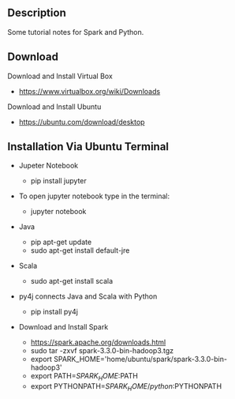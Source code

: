 
## Description ##
Some tutorial notes for Spark and Python.


## Download ##

Download and Install Virtual Box
  - https://www.virtualbox.org/wiki/Downloads

Download and Install Ubuntu
  - https://ubuntu.com/download/desktop

## Installation Via Ubuntu Terminal ##

- Jupeter Notebook
  - pip install jupyter
- To open jupyter notebook type in the terminal:
  - jupyter notebook

- Java
  - pip apt-get update
  - sudo apt-get install default-jre

- Scala
  - sudo apt-get install scala

- py4j connects Java and Scala with Python
  - pip install py4j

- Download and Install Spark
  - https://spark.apache.org/downloads.html
  - sudo tar -zxvf spark-3.3.0-bin-hadoop3.tgz
  - export SPARK_HOME='home/ubuntu/spark/spark-3.3.0-bin-hadoop3'
  - export PATH=$SPARK_HOME:$PATH
  - export PYTHONPATH=$SPARK_HOME/python:$PYTHONPATH
